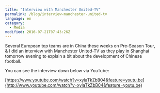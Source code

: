 ```yaml
---
title: "Interview with Manchester United-TV"
permalink: /blog/interview-manchester-united-tv
language: en
category:
  - Media
modified: 2016-07-21T07:43:26Z
---
```


Several European top teams are in China these weeks on Pre-Season Tour, & I did an interview with Manchester United-TV as they play in Shanghai tomorrow evening to explain a bit about the development of Chinese football.

You can see the interview down below via YouTube:

[https://www.youtube.com/watch?v=xylaTkZbB04&feature=youtu.be](http://www.youtube.com/watch?v=xylaTkZbB04&feature=youtu.be)
